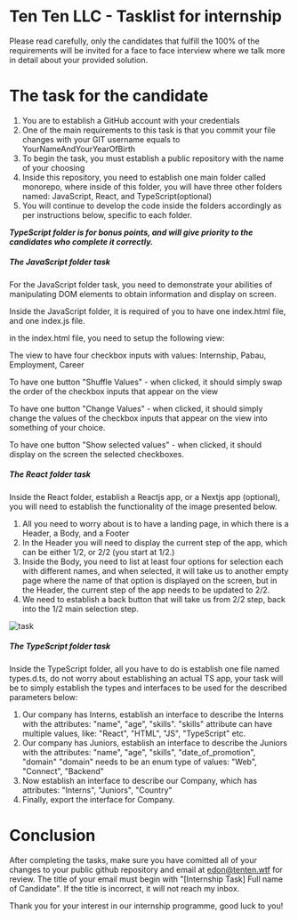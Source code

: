 Ten Ten LLC - Tasklist for internship
====
Please read carefully, only the candidates that fulfill the 100% of the requirements will be invited for a face to face interview where we talk more in detail about your provided solution. 


The task for the candidate
=====

1. You are to establish a GitHub account with your credentials
2. One of the main requirements to this task is that you commit your file changes with your GIT username equals to YourNameAndYourYearOfBirth
3. To begin the task, you must establish a public repository with the name of your choosing
4. Inside this repository, you need to establish one main folder called monorepo, where inside of this folder, you will have three other folders named: JavaScript, React, and TypeScript(optional)
5. You will continue to develop the code inside the folders accordingly as per instructions below, specific to each folder. 

**_TypeScript folder is for bonus points, and will give priority to the candidates who complete it correctly._**

##### The JavaScript folder task

For the JavaScript folder task, you need to demonstrate your abilities of manipulating DOM elements to obtain information and display on screen. 

Inside the JavaScript folder, it is required of you to have one index.html file, and one index.js file. 

in the index.html file, you need to setup the following view: 

The view to have four checkbox inputs with values: Internship, Pabau, Employment, Career

To have one button "Shuffle Values" - when clicked, it should simply swap the order of the checkbox inputs that appear on the view

To have one button "Change Values" - when clicked, it should simply change the values of the checkbox inputs that appear on the view into something of your choice.

To have one button "Show selected values" - when clicked, it should display on the screen the selected checkboxes.

##### The React folder task

Inside the React folder, establish a Reactjs app, or a Nextjs app (optional), you will need to establish the functionality of the image presented below. 

1. All you need to worry about is to have a landing page, in which there is a Header, a Body, and a Footer
2. In the Header you will need to display the current step of the app, which can be either 1/2, or 2/2 (you start at 1/2.)
3. Inside the Body, you need to list at least four options for selection each with different names, and when selected, it will take us to another empty page where the name of that option is displayed on the screen, but in the Header, the current step of the app needs to be updated to 2/2.
4. We need to establish a back button that will take us from 2/2 step, back into the 1/2 main selection step.

![task](https://github.com/imedonii/dev-tasklist/assets/64871089/30ef4196-49f3-47fe-862c-017fde783390)



##### The TypeScript folder task

Inside the TypeScript folder, all you have to do is establish one file named types.d.ts, do not worry about establishing an actual TS app, your task will be to simply establish the types and interfaces to be used for the described parameters below: 

1. Our company has Interns, establish an interface to describe the Interns with the attributes: "name", "age", "skills". 
"skills" attribute can have multiple values, like: "React", "HTML", "JS", "TypeScript" etc. 
2. Our company has Juniors, establish an interface to describe the Juniors with the attributes: "name", "age", "skills", "date_of_promotion", "domain"
"domain" needs to be an enum type of values: "Web", "Connect", "Backend"
3. Now establish an interface to describe our Company, which has attributes: "Interns", "Juniors", "Country" 
4. Finally, export the interface for Company.

Conclusion
======

After completing the tasks, make sure you have comitted all of your changes to your public github repository and email at edon@tenten.wtf for review. The title of your email must begin with "[Internship Task] Full name of Candidate". If the title is incorrect, it will not reach my inbox.

Thank you for your interest in our internship programme, good luck to you!
